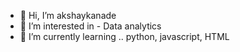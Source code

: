 - 👋 Hi, I’m akshaykanade
- 👀 I’m interested in - Data analytics 
- 🌱 I’m currently learning .. python, javascript, HTML

<!---
akshaykanade25/akshaykanade25 is a ✨ special ✨ repository because its `README.md` (this file) appears on your GitHub profile.
You can click the Preview link to take a look at your changes.
--->
